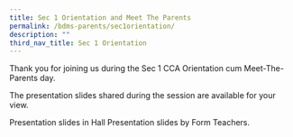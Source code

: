 ```yaml
---
title: Sec 1 Orientation and Meet The Parents
permalink: /bdms-parents/sec1orientation/
description: ""
third_nav_title: Sec 1 Orientation
---
```


Thank you for joining us during the Sec 1 CCA Orientation cum Meet-The-Parents day. 

The presentation slides shared during the session are available for your view. 

Presentation slides in Hall
Presentation slides by Form Teachers.